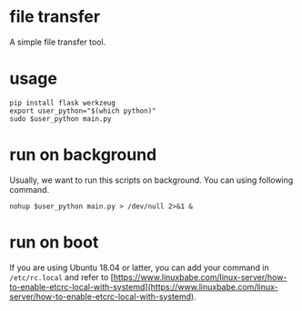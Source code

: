 # file transfer
A simple file transfer tool.

# usage

    pip install flask werkzeug
    export user_python="$(which python)"
    sudo $user_python main.py

# run on background
Usually, we want to run this scripts on background. You can using 
following command.

    nohup $user_python main.py > /dev/null 2>&1 &
    
# run on boot
If you are using Ubuntu 18.04 or latter, you can add your command 
in `/etc/rc.local` and refer to [https://www.linuxbabe.com/linux-server/how-to-enable-etcrc-local-with-systemd](https://www.linuxbabe.com/linux-server/how-to-enable-etcrc-local-with-systemd).
